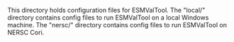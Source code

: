 This directory holds configuration files for ESMValTool. The "local/" directory contains config files to run ESMValTool on a local Windows machine. The "nersc/" directory contains config files to run ESMValTool on NERSC Cori. 